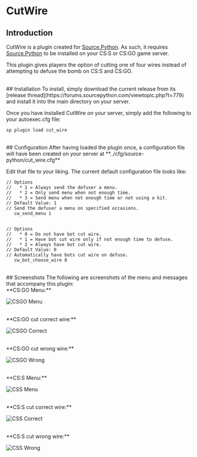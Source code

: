 # CutWire

## Introduction
CutWire is a plugin created for [Source.Python](https://github.com/Source-Python-Dev-Team/Source.Python).  As such, it requires [Source.Python](https://github.com/Source-Python-Dev-Team/Source.Python) to be installed on your CS:S or CS:GO game server.

This plugin gives players the option of cutting one of four wires instead of attempting to defuse the bomb on CS:S and CS:GO.

<br>
## Installation
To install, simply download the current release from its [release thread](https://forums.sourcepython.com/viewtopic.php?t=779) and install it into the main directory on your server.

Once you have installed CutWire on your server, simply add the following to your autoexec.cfg file:
```
sp plugin load cut_wire
```

<br>
## Configuration
After having loaded the plugin once, a configuration file will have been created on your server at **../cfg/source-python/cut_wire.cfg**

Edit that file to your liking.  The current default configuration file looks like:
```
// Options
//   * 1 = Always send the defuser a menu.
//   * 2 = Only send menu when not enough time.
//   * 3 = Send menu when not enough time or not using a kit.
// Default Value: 1
// Send the defuser a menu on specified occasions.
   cw_send_menu 1


// Options
//   * 0 = Do not have bot cut wire.
//   * 1 = Have bot cut wire only if not enough time to defuse.
//   * 2 = Always have bot cut wire.
// Default Value: 0
// Automatically have bots cut wire on defuse.
   cw_bot_choose_wire 0
```

<br>
## Screenshots
The following are screenshots of the menu and messages that accompany this plugin:

<br>
**CS:GO Menu:**

![CSGO Menu](https://raw.githubusercontent.com/satoon101/CutWire/screenshots/csgo_menu.png "CS:GO Menu")

<br>
**CS:GO cut correct wire:**

![CSGO Correct](https://raw.githubusercontent.com/satoon101/CutWire/screenshots/csgo_correct_wire.png "CS:GO Correct")

<br>
**CS:GO cut wrong wire:**

![CSGO Wrong](https://raw.githubusercontent.com/satoon101/CutWire/screenshots/csgo_wrong_wire.png "CS:GO Wrong")

<br>
**CS:S Menu:**

![CSS Menu](https://raw.githubusercontent.com/satoon101/CutWire/screenshots/css_menu.png "CS:S Menu")

<br>
**CS:S cut correct wire:**

![CSS Correct](https://raw.githubusercontent.com/satoon101/CutWire/screenshots/css_correct_wire.png "CS:S Correct")

<br>
**CS:S cut wrong wire:**

![CSS Wrong](https://raw.githubusercontent.com/satoon101/CutWire/screenshots/css_wrong_wire.png "CS:S Wrong")
